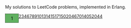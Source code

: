 My solutions to LeetCode problems, implemented in Erlang.

<div style="display: flex; flex-wrap: wrap">
  <a href="https://github.com/Guy29/erleet/blob/main/solutions/p0001.erl" style="color: black; text-decoration: none; width: 3em; height: 2em; display: flex; justify-content: center; align-items: center; border: 0.5px dotted; background-color: #60b060;">1</a>
  <a href="https://github.com/Guy29/erleet/blob/main/solutions/p0002.erl" class="medium link">2</a>
  <a href="https://github.com/Guy29/erleet/blob/main/solutions/p0003.erl" class="medium link">3</a>
  <a href="https://github.com/Guy29/erleet/blob/main/solutions/p0004.erl" class="hard   link">4</a>
  <a href="https://github.com/Guy29/erleet/blob/main/solutions/p0006.erl" class="medium link">6</a>
  <a href="https://github.com/Guy29/erleet/blob/main/solutions/p0007.erl" class="medium link">7</a>
  <a href="https://github.com/Guy29/erleet/blob/main/solutions/p0008.erl" class="medium link">8</a>
  <a href="https://github.com/Guy29/erleet/blob/main/solutions/p0009.erl" class="easy   link">9</a>
  <a href="https://github.com/Guy29/erleet/blob/main/solutions/p0010.erl" class="hard   link">10</a>
  <a href="https://github.com/Guy29/erleet/blob/main/solutions/p0013.erl" class="easy   link">13</a>
  <a href="https://github.com/Guy29/erleet/blob/main/solutions/p0014.erl" class="easy   link">14</a>
  <a href="https://github.com/Guy29/erleet/blob/main/solutions/p0015.erl" class="medium link">15</a>
  <a href="https://github.com/Guy29/erleet/blob/main/solutions/p0017.erl" class="medium link">17</a>
  <a href="https://github.com/Guy29/erleet/blob/main/solutions/p0150.erl" class="medium link">150</a>
  <a href="https://github.com/Guy29/erleet/blob/main/solutions/p0204.erl" class="medium link">204</a>
  <a href="https://github.com/Guy29/erleet/blob/main/solutions/p0670.erl" class="medium link">670</a>
  <a href="https://github.com/Guy29/erleet/blob/main/solutions/p1405.erl" class="medium link">1405</a>
  <a href="https://github.com/Guy29/erleet/blob/main/solutions/p2044.erl" class="medium link">2044</a>
</div>